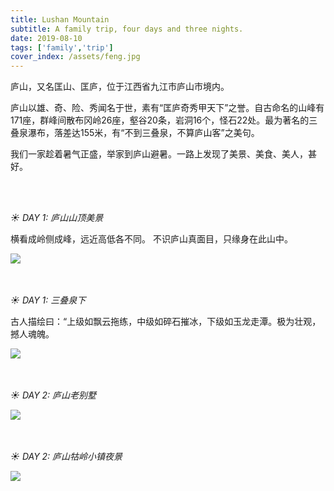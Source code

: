 ```yaml
---
title: Lushan Mountain
subtitle: A family trip, four days and three nights.
date: 2019-08-10
tags: ['family','trip']
cover_index: /assets/feng.jpg
---
```


庐山，又名匡山、匡庐，位于江西省九江市庐山市境内。

庐山以雄、奇、险、秀闻名于世，素有“匡庐奇秀甲天下”之誉。自古命名的山峰有171座，群峰间散布冈岭26座，壑谷20条，岩洞16个，怪石22处。最为著名的三叠泉瀑布，落差达155米，有“不到三叠泉，不算庐山客”之美句。

我们一家趁着暑气正盛，举家到庐山避暑。一路上发现了美景、美食、美人，甚好。

<br>
<br>

*☀ DAY 1: 庐山山顶美景*

横看成岭侧成峰，远近高低各不同。
不识庐山真面目，只缘身在此山中。

<img src="/assets/lu2.jpg">  <br>  
<br>

*☀ DAY 1: 三叠泉下*

古人描绘曰：“上级如飘云拖练，中级如碎石摧冰，下级如玉龙走潭。极为壮观，撼人魂魄。

<img src="/assets/lu3.jpg">  <br>  
<br>

*☀ DAY 2: 庐山老别墅*

<img src="/assets/lu4.jpg">  <br>  
<br>

*☀ DAY 2: 庐山牯岭小镇夜景*

<img src="/assets/lu1.jpg">
